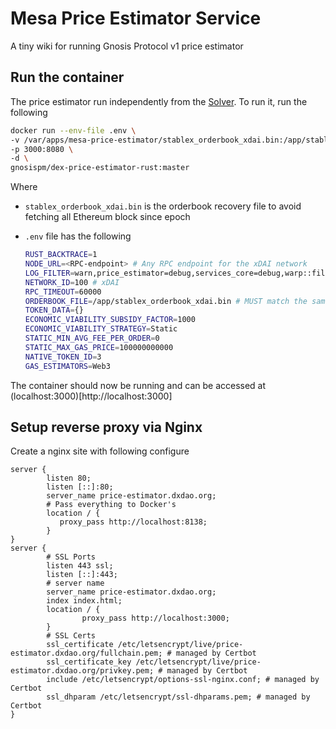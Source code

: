 # Mesa Price Estimator Service
A tiny wiki for running Gnosis Protocol v1 price estimator

## Run the container

The price estimator run independently from the [Solver](https://docs.gnosis.io/protocol/docs/tutorial-solver/). To run it, run the following

```bash
docker run --env-file .env \
-v /var/apps/mesa-price-estimator/stablex_orderbook_xdai.bin:/app/stablex_orderbook_xdai.bin \
-p 3000:8080 \
-d \
gnosispm/dex-price-estimator-rust:master
```
Where
- `stablex_orderbook_xdai.bin` is the orderbook recovery file to avoid fetching all Ethereum block since epoch
- `.env` file has the following

  ```bash
  RUST_BACKTRACE=1
  NODE_URL=<RPC-endpoint> # Any RPC endpoint for the xDAI network
  LOG_FILTER=warn,price_estimator=debug,services_core=debug,warp::filters::log=info
  NETWORK_ID=100 # xDAI
  RPC_TIMEOUT=60000 
  ORDERBOOK_FILE=/app/stablex_orderbook_xdai.bin # MUST match the same path
  TOKEN_DATA={}
  ECONOMIC_VIABILITY_SUBSIDY_FACTOR=1000
  ECONOMIC_VIABILITY_STRATEGY=Static
  STATIC_MIN_AVG_FEE_PER_ORDER=0
  STATIC_MAX_GAS_PRICE=100000000000
  NATIVE_TOKEN_ID=3
  GAS_ESTIMATORS=Web3
  ```
  
The container should now be running and can be accessed at (localhost:3000)[http://localhost:3000]
 
## Setup reverse proxy via Nginx
 
Create a nginx site with following configure

```nginx
server {
        listen 80;
        listen [::]:80;
        server_name price-estimator.dxdao.org;
        # Pass everything to Docker's
        location / {
           proxy_pass http://localhost:8138;
        }
}
server {
        # SSL Ports
        listen 443 ssl;
        listen [::]:443;
        # server name
        server_name price-estimator.dxdao.org;
        index index.html;
        location / {
                proxy_pass http://localhost:3000;
        }
        # SSL Certs
        ssl_certificate /etc/letsencrypt/live/price-estimator.dxdao.org/fullchain.pem; # managed by Certbot
        ssl_certificate_key /etc/letsencrypt/live/price-estimator.dxdao.org/privkey.pem; # managed by Certbot
        include /etc/letsencrypt/options-ssl-nginx.conf; # managed by Certbot
        ssl_dhparam /etc/letsencrypt/ssl-dhparams.pem; # managed by Certbot
}
```


